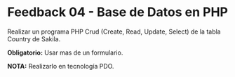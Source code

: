 # Feedback 04 - Base de Datos en PHP

Realizar un programa PHP Crud (Create, Read, Update, Select) de la tabla Country de Sakila.

**Obligatorio:** Usar mas de un formulario.

**NOTA:** Realizarlo en tecnología PDO.